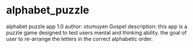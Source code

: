 # alphabet_puzzle
alphabet puzzle app 1.0  author: otumuyen Gospel description: this app is  a puzzle game designed  to test users mental  and thinking ability. the goal of user to  re-arrange the letters in the correct alphabetic order.
